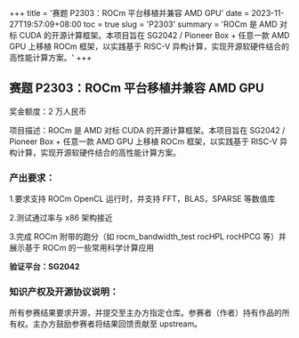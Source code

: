 +++
title = '赛题 P2303：ROCm 平台移植并兼容 AMD GPU'
date = 2023-11-27T19:57:09+08:00
toc = true
slug = 'P2303'
summary = 'ROCm 是 AMD 对标 CUDA 的开源计算框架。本项目旨在 SG2042 / Pioneer Box + 任意一款 AMD GPU 上移植 ROCm 框架，以实践基于 RISC-V 异构计算，实现开源软硬件结合的高性能计算方案。'
+++

## 赛题 P2303：ROCm 平台移植并兼容 AMD GPU

奖金额度：2 万人民币

项目描述：ROCm 是 AMD 对标 CUDA 的开源计算框架。本项目旨在 SG2042 / Pioneer Box + 任意一款 AMD GPU 上移植 ROCm 框架，以实践基于 RISC-V 异构计算，实现开源软硬件结合的高性能计算方案。

### 产出要求：

1.要求支持 ROCm OpenCL 运行时，并支持 FFT，BLAS，SPARSE 等数值库

2.测试通过率与 x86 架构接近

3.完成 ROCm 附带的跑分（如 rocm_bandwidth_test rocHPL rocHPCG 等）并展示基于 ROCm 的一些常用科学计算应用

**验证平台：SG2042**

### 知识产权及开源协议说明：

所有参赛结果要求开源，并提交至主办方指定仓库。参赛者（作者）持有作品的所有权。主办方鼓励参赛者将结果回馈贡献至 upstream。
